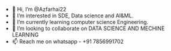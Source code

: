 - 👋 Hi, I’m @Azfarhai22
- 👀 I’m interested in SDE, Data science and AI&ML.
- 🌱 I’m currently learning computer science Engineering.
- 💞️ I’m looking to collaborate on DATA SCIENCE AND MECHINE LEARNING
- 📫  Reach me on whatsapp - +91 7856991702

<!---
Azfarhai22/Azfarhai22 is a ✨ special ✨ repository because its `README.md` (this file) appears on your GitHub profile.
You can click the Preview link to take a look at your changes.
--->
